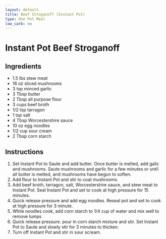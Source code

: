 ```yaml
---
layout: default
title: Beef Stroganoff (Instant Pot)
type: One Pot Meal
low_carb: no
---
```


# Instant Pot Beef Stroganoff

## Ingredients

- 1.5 lbs stew meat
- 16 oz sliced mushrooms
- 3 tsp minced garlic
- 3 Tbsp butter
- 2 Tbsp all purpose flour
- 3 cups beef broth
- 1/2 tsp tarragon
- 1 tsp salt
- 4 Tbsp Worcestershire sauce
- 10 oz egg noodles
- 1/2 cup sour cream
- 2 Tbsp corn starch


## Instructions

1. Set Instant Pot to Saute and add butter.  Once butter is melted, add galic and mushrooms.  Saute mushrooms and garlic for a few minutes or until all butter is melted, and mushrooms have begun to soften.
2. Add flour to Instant Pot and stir to coat mushrooms.
3. Add beef broth, tarragon, salt, Worcestershire sauce, and stew meat to Instant Pot. Seal Instant Pot and set to cook at high pressure for 15 minutes.
4. Quick release pressure and add egg noodles. Reseal pot and set to cook at high pressure for 3 minute.
5. While noodles cook, add corn starch to 1/4 cup of water and mix well to remove lumps 
6. Quick release pressure. pour in corn starch mixture and stir.  Set Instant Pot to Saute and slowly stir for 3 minutes to thicken.
7. Turn off Instant Pot and stir in sour scream.
